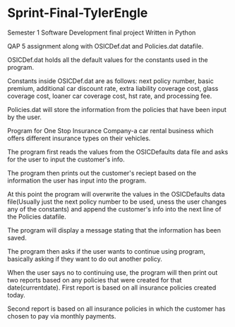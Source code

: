 # Sprint-Final-TylerEngle
Semester 1 Software Development final project
Written in Python

QAP 5 assignment along with OSICDef.dat and Policies.dat datafile.

OSICDef.dat holds all the default values for the constants used in the program.

Constants inside OSICDef.dat are as follows: next policy number, basic premium, additional car discount rate, extra liability coverage cost, glass coverage cost, loaner car coverage cost, hst rate, and processing fee.

Policies.dat will store the information from the policies that have been input by the user.

Program for One Stop Insurance Company-a car rental business which offers different insurance types on their vehicles.

The program first reads the values from the OSICDefaults data file and asks for the user to input the customer's info.

The program then prints out the customer's reciept based on the information the user has input into the program.

At this point the program will overwrite the values in the OSICDefaults data file(Usually just the next policy number to be used, uness the user changes any of the constants) and append the customer's info into the next line of the Policies datafile.

The program will display a message stating that the information has been saved.

The program then asks if the user wants to continue using program, basically asking if they want to do out another policy.

When the user says no to continuing use, the program will then print out two reports based on any policies that were created for that date(currentdate).
First report is based on all insurance policies created today.

Second report is based on all insurance policies in which the customer has chosen to pay via monthly payments.
